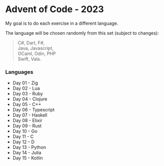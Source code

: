 # Advent of Code - 2023

My goal is to do each exercise in a different language.

The language will be chosen randomly from this set (subject to changes): 
> C#, Dart, F#, <br>
> Java, Javascript, <br>
> OCaml, Odin, PHP <br>
> Swift, Vala. <br>

### Languages
- Day 01 - Zig
- Day 02 - Lua
- Day 03 - Ruby
- Day 04 - Clojure
- Day 05 - C++
- Day 06 - Typescript
- Day 07 - Haskell
- Day 08 - Elixir
- Day 09 - Rust
- Day 10 - Go
- Day 11 - C
- Day 12 - D
- Day 13 - Python
- Day 14 - Julia
- Day 15 - Kotlin
